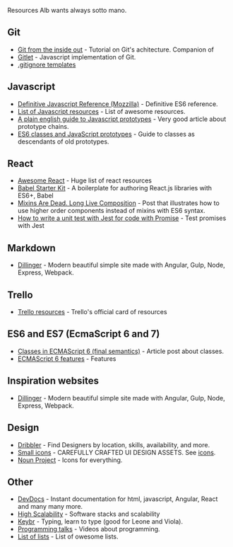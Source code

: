 Resources Alb wants always sotto mano. 

## Git
- [Git from the inside out](http://maryrosecook.com/blog/post/git-from-the-inside-out) - Tutorial on Git's achitecture. Companion of []()
- [Gitlet](http://gitlet.maryrosecook.com/) - Javascript implementation of Git.
- [.gitignore templates](https://github.com/github/gitignore)

## Javascript
- [Definitive Javascript Reference (Mozzilla)](https://developer.mozilla.org/en-US/docs/Web/JavaScript/Reference) - Definitive ES6 reference.
- [List of Javascript resources](https://github.com/sorrycc/awesome-javascript) - List of awesome resources.
- [A plain english guide to Javascript prototypes](http://sporto.github.io/blog/2013/02/22/a-plain-english-guide-to-javascript-prototypes/) - Very good article about prototype chains.
- [ES6 classes and JavaScript prototypes](https://reinteractive.net/posts/235-es6-classes-and-javascript-prototypes) - Guide to classes as descendants of old prototypes.

## React
- [Awesome React](https://github.com/enaqx/awesome-react) - Huge list of react resources
- [Babel Starter Kit](https://github.com/kriasoft/babel-starter-kit) - A boilerplate for authoring React.js libraries with ES6+, Babel
- [Mixins Are Dead. Long Live Composition](https://medium.com/@dan_abramov/mixins-are-dead-long-live-higher-order-components-94a0d2f9e750) - Post that illustrates how to use higher order components instead of mixins with ES6 syntax.
- [How to write a unit test with Jest for code with Promise](http://stackoverflow.com/questions/28239452/how-to-write-a-unit-test-with-jest-for-code-with-promise) - Test promises with Jest

## Markdown
- [Dillinger](http://dillinger.io/) - Modern beautiful simple site made with Angular, Gulp, Node, Express, Webpack.

## Trello
- [Trello resources](https://trello.com/b/nPNSBZjB/trello-resources) - Trello's official card of resources

## ES6 and ES7 (EcmaScript 6 and 7)
- [Classes in ECMAScript 6 (final semantics)](http://www.2ality.com/2015/02/es6-classes-final.html) - Article post about classes.
- [ECMAScript 6 features](https://github.com/lukehoban/es6features) - Features

## Inspiration websites
- [Dillinger](http://dillinger.io/) - Modern beautiful simple site made with Angular, Gulp, Node, Express, Webpack.

## Design
- [Dribbler](https://dribbble.com/designers?sort=popular) - Find Designers by location, skills, availability, and more.
- [Small icons](https://ui8.net) - CAREFULLY CRAFTED UI DESIGN ASSETS. See [icons](https://ui8.net/product/smallicons).
- [Noun Project](https://thenounproject.com/) - Icons for everything.

## Other
- [DevDocs](http://devdocs.io/) - Instant documentation for html, javascript, Angular, React and many many more.
- [High Scalability](http://highscalability.com/) - Software stacks and scalability
- [Keybr](http://www.keybr.com/#!game) - Typing, learn to type (good for Leone and Viola).
- [Programming talks](https://github.com/hellerve/programming-talks) - Videos about programming.
- [List of lists](https://github.com/jnv/lists) - List of owesome lists.
